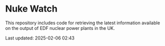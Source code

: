# Nuke Watch

This repository includes code for retrieving the latest information available on the output of EDF nuclear power plants in the UK.

Last updated: 2025-02-06 02:43